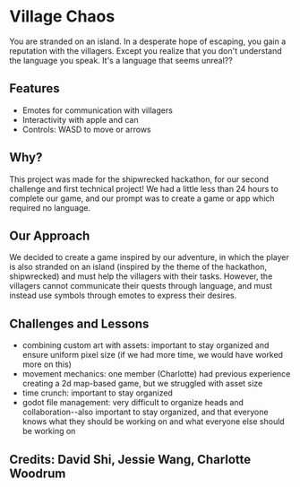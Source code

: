 # Village Chaos
You are stranded on an island. In a desperate hope of escaping, you gain a reputation with the villagers. Except you realize that you don't understand the language you speak. It's a language that seems unreal??

## Features
- Emotes for communication with villagers
- Interactivity with apple and can
- Controls: WASD to move or arrows

## Why?
This project was made for the shipwrecked hackathon, for our second challenge and first technical project! We had a little less than 24 hours to complete our game, and our prompt was to create a game or app which required no language. 

## Our Approach
We decided to create a game inspired by our adventure, in which the player is also stranded on an island (inspired by the theme of the hackathon, shipwrecked) and must help the villagers with their tasks. However, the villagers cannot communicate their quests through language, and must instead use symbols through emotes to express their desires. 

## Challenges and Lessons
- combining custom art with assets: important to stay organized and ensure uniform pixel size (if we had more time, we would have worked more on this)
- movement mechanics: one member (Charlotte) had previous experience creating a 2d map-based game, but we struggled with asset size
- time crunch: important to stay organized
- godot file management: very difficult to organize heads and collaboration--also important to stay organized, and that everyone knows what they should be working on and what everyone else should be working on

## Credits: David Shi, Jessie Wang, Charlotte Woodrum
